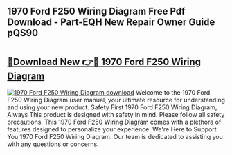 ## 1970 Ford F250 Wiring Diagram Free Pdf Download - Part-EQH New Repair Owner Guide pQS90

# <h2><a href="http://dfnvcp.blite.top/?on=1970+Ford+F250+Wiring+Diagram">🔗Download New 👉🔴 1970 Ford F250 Wiring Diagram</a></h2>

[![1970 Ford F250 Wiring Diagram download](https://i.imgur.com/lujVjoI.png)](http://dfnvcp.blite.top/?on=1970+Ford+F250+Wiring+Diagram)
Welcome to the 1970 Ford F250 Wiring Diagram user manual, your ultimate resource for understanding and using your new product. Safety First 1970 Ford F250 Wiring Diagram, Always This product is designed with safety in mind. Please follow all safety precautions. This 1970 Ford F250 Wiring Diagram comes with a plethora of features designed to personalize your experience. We're Here to Support You 1970 Ford F250 Wiring Diagram. Our team is dedicated to assisting you with any questions or concerns.
